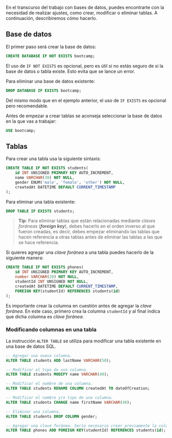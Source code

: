 
En el transcurso del trabajo con bases de datos, puedes encontrarte con la necesidad de realizar ajustes, como crear, modificar o eliminar tablas. A continuación, describiremos cómo hacerlo.

## Base de datos

El primer paso será crear la base de datos:

```sql
CREATE DATABASE IF NOT EXISTS bootcamp;
```

El uso de `IF NOT EXISTS` es opcional, pero es útil si no estás seguro de si la base de datos o tabla existe. Esto evita que se lance un error.

Para eliminar una base de datos existente:

```sql
DROP DATABASE IF EXISTS bootcamp;
```

Del mismo modo que en el ejemplo anterior, el uso de `IF EXISTS` es opcional pero recomendable.

Antes de empezar a crear tablas se aconseja seleccionar la base de datos en la que vas a trabajar:

```sql
USE bootcamp;
```

## Tablas

Para crear una tabla usa la siguiente sintaxis:

```sql
CREATE TABLE IF NOT EXISTS students(
    id INT UNSIGNED PRIMARY KEY AUTO_INCREMENT,
    name VARCHAR(30) NOT NULL,
    gender ENUM('male', 'female', 'other') NOT NULL,
    createdAt DATETIME DEFAULT CURRENT_TIMESTAMP
);
```

Para eliminar una tabla existente:

```sql
DROP TABLE IF EXISTS students;
```

> **Tip**: Para eliminar tablas que están relacionadas mediante _claves foráneas_ (**_foreign key_**), debes hacerlo en el orden inverso al que fueron creadas, es decir, debes empezar eliminando las tablas que hacen referencia a otras tablas antes de eliminar las tablas a las que se hace referencia.

Si quieres agregar una _clave foránea_ a una tabla puedes hacerlo de la siguiente manera:

```sql
CREATE TABLE IF NOT EXISTS phones(
    id INT UNSIGNED PRIMARY KEY AUTO_INCREMENT,
    number VARCHAR(20) NOT NULL,
    studentId INT UNSIGNED NOT NULL,
    createdAt DATETIME DEFAULT CURRENT_TIMESTAMP,
    FOREIGN KEY(studentId) REFERENCES students(id)
);
```

Es importante crear la columna en cuestión antes de agregar la _clave foránea_. En este caso, primero crea la columna `studentId` y al final indica que dicha columna es _clave foránea_.

### Modificando columnas en una tabla

La instrucción `ALTER TABLE` se utiliza para modificar una tabla existente en una base de datos SQL.

```sql
-- Agregar una nueva columna.
ALTER TABLE students ADD lastName VARCHAR(50);

-- Modificar el tipo de una columna.
ALTER TABLE students MODIFY name VARCHAR(40);

-- Modificar el nombre de una columna.
ALTER TABLE students RENAME COLUMN createdAt TO dateOfCreation;

-- Modificar el nombre y/o tipo de una columna.
ALTER TABLE students CHANGE name firstName VARCHAR(40);

-- Eliminar una columna.
ALTER TABLE students DROP COLUMN gender;

-- Agregar una clave foránea. Sería necesario crear previamente la columna "studentId".
ALTER TABLE phones ADD FOREIGN KEY(studentId) REFERENCES students(id);
```

